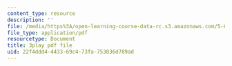 ```yaml
---
content_type: resource
description: ''
file: /media/https%3A/open-learning-course-data-rc.s3.amazonaws.com/5-60-thermodynamics-kinetics-spring-2008/22f4ddd4443369c473fa753836d789ad_U2BNmEnry6E.pdf
file_type: application/pdf
resourcetype: Document
title: 3play pdf file
uid: 22f4ddd4-4433-69c4-73fa-753836d789ad
---
```

